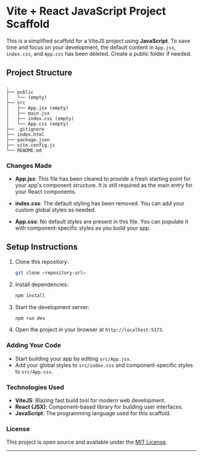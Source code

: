 # Vite + React JavaScript Project Scaffold

This is a simplified scaffold for a ViteJS project using **JavaScript**. To save time and focus on your development, the default content in `App.jsx`, `index.css`, and `App.css` has been deleted. Create a public folder if needed.

## Project Structure

```
.
├── public
│   └── (empty)
├── src
│   ├── App.jsx (empty)
│   ├── main.jsx
│   ├── index.css (empty)
│   └── App.css (empty)
├── .gitignore
├── index.html
├── package.json
├── vite.config.js
└── README.md
```

### Changes Made

- **App.jsx**: This file has been cleared to provide a fresh starting point for your app's component structure. It is still required as the main entry for your React components.
  
- **index.css**: The default styling has been removed. You can add your custom global styles as needed.

- **App.css**: No default styles are present in this file. You can populate it with component-specific styles as you build your app.

## Setup Instructions

1. Clone this repository:
   ```bash
   git clone <repository-url>
   ```

2. Install dependencies:
   ```bash
   npm install
   ```

3. Start the development server:
   ```bash
   npm run dev
   ```

4. Open the project in your browser at `http://localhost:5173`.

### Adding Your Code

- Start building your app by editing `src/App.jsx`.
- Add your global styles to `src/index.css` and component-specific styles to `src/App.css`.

### Technologies Used

- **ViteJS**: Blazing fast build tool for modern web development.
- **React (JSX)**: Component-based library for building user interfaces.
- **JavaScript**: The programming language used for this scaffold.

### License

This project is open source and available under the [MIT License](LICENSE).

---

